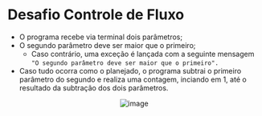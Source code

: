# Desafio Controle de Fluxo
* O programa recebe via terminal dois parâmetros;
* O segundo parâmetro deve ser maior que o primeiro;
  * Caso contrário, uma exceção é lançada com a seguinte mensagem ``"O segundo parâmetro deve ser maior que o primeiro".``
* Caso tudo ocorra como o planejado, o programa subtrai o primeiro parâmetro do segundo e realiza uma contagem, inciando em 1, até o resultado da subtração dos dois parâmetros.

<div align="center">
  
  ![image](https://github.com/ludmyllacaetano/dio-desafio-controle-de-fluxo/assets/87674590/4a8786cb-3321-4582-b26d-ad3daf46f759)
  
</div>

